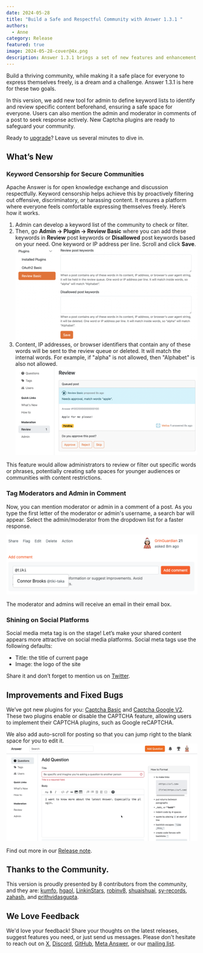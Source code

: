 ```yaml
---
date: 2024-05-28
title: "Build a Safe and Respectful Community with Answer 1.3.1 "
authors:
  - Anne
category: Release
featured: true
image: 2024-05-28-cover@4x.png
description: Answer 1.3.1 brings a set of new features and enhancement to make your community a safe place where everyone can express themselves freely.
---
```


Build a thriving community, while making it a safe place for everyone to express themselves freely, is a dream and a challenge. Answer 1.3.1 is here for these two goals.

In this version, we add new tool for admin to define keyword lists to identify and review specific content beforehand, ensuring a safe space for everyone. Users can also mention the admin and moderator in comments of a post to seek response actively. New Captcha plugins are ready to safeguard your community.

Ready to [upgrade](https://answer.apache.org/docs/upgrade)? Leave us several minutes to dive in.

## What’s New

### Keyword Censorship for Secure Communities

Apache Answer is for open knowledge exchange and discussion respectfully. Keyword censorship helps achieve this by proactively filtering out offensive, discriminatory, or harassing content. It ensures a platform where everyone feels comfortable expressing themselves freely.
Here’s how it works.

1. Admin can develop a keyword list of the community to check or filter.
2. Then, go **Admin -\> Plugin -\> Review Basic** where you can add these keywords in **Review** post keywords or **Disallowed** post keywords based on your need. One keyword or IP address per line. Scroll and click **Save**.\
   ![Keyword List to Review](Keyword%20Censorship.png)
3. Content, IP addresses, or browser identifiers that contain any of these words will be sent to the review queue or deleted. It will match the internal words. For example, if "alpha" is not allowed, then "Alphabet" is also not allowed.\
   ![Review](Review.png)

This feature would allow administrators to review or filter out specific words or phrases, potentially creating safe spaces for younger audiences or communities with content restrictions.

### Tag Moderators and Admin in Comment

Now, you can mention moderator or admin in a comment of a post. As you type the first letter of the moderator or admin's username, a search bar will appear. Select the admin/moderator from the dropdown list for a faster response.

![Mention Moderator and Admins](Mention%20Moderators%20and%20Admin.png)

The moderator and admins will receive an email in their email box.

### Shining on Social Platforms

Social media meta tag is on the stage! Let’s make your shared content appears more attractive on social media platforms. Social meta tags use the following defaults:

- Title: the title of current page
- Image: the logo of the site

Share it and don’t forget to mention us on [Twitter](https://x.com/AnswerDev).

## Improvements and Fixed Bugs

We’ve got new plugins for you: [Captcha Basic](https://github.com/apache/answer-plugins/tree/main/captcha-basic) and [Captcha Google V2](https://github.com/apache/answer-plugins/tree/main/captcha-google-v2). These two plugins enable or disable the CAPTCHA feature, allowing users to implement their CAPTCHA plugins, such as Google reCAPTCHA.

We also add auto-scroll for posting so that you can jump right to the blank space for you to edit it.
![Auto Scroll](Auto-Scroll.gif)

Find out more in our [Release note](https://github.com/apache/answer/releases/tag/v1.3.1).

## Thanks to the Community.

This version is proudly presented by 8 contributors from the community, and they are:
[kumfo](https://github.com/kumfo), [hgaol](https://github.com/hgaol), [LinkinStars](https://github.com/LinkinStars), [robinv8](https://github.com/robinv8), [shuaishuai](https://github.com/shuashuai), [sy-records](https://github.com/sy-records), [zahash](https://github.com/zahash), and [prithvidasgupta](https://github.com/prithvidasgupta).

## We Love Feedback

We'd love your feedback! Share your thoughts on the latest releases, suggest features you need, or just send us messages. Please don't hesitate to reach out on [X](https://twitter.com/answerdev), [Discord](https://discord.gg/a6PZZbfnFx), [GitHub](https://github.com/apache/answer), [Meta Answer](https://meta.answer.dev/), or our [mailing list](https://answer.apache.org/community/support).
